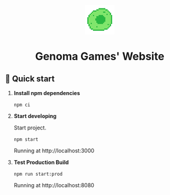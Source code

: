 <p align="center">
  <a href="http://genomagames.com/?utm_source=github&utm_medium=readme">
    <img alt="Genoma Games" src="./public/icon.png" width="78" />
  </a>
</p>
<h1 align="center">
  Genoma Games' Website
</h1>


## 🚀 Quick start

1. **Install npm dependencies**

   ```shell
   npm ci
   ```

1. **Start developing**

   Start project.

   ```shell
   npm start
   ```

   Running at http://localhost:3000


1. **Test Production Build**

   ```shell
   npm run start:prod
   ```

   Running at http://localhost:8080
